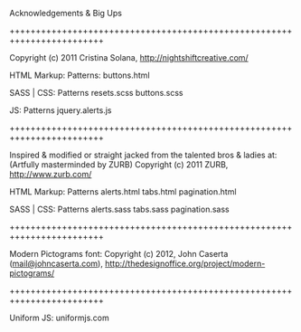 Acknowledgements & Big Ups

++++++++++++++++++++++++++++++++++++++++++++++++++++++++++++++++++++++++

Copyright (c) 2011 Cristina Solana, http://nightshiftcreative.com/

HTML Markup:
	Patterns:
		buttons.html

SASS | CSS:
	Patterns
		resets.scss
		buttons.scss

JS:
	Patterns
		jquery.alerts.js

++++++++++++++++++++++++++++++++++++++++++++++++++++++++++++++++++++++++

Inspired & modified or straight jacked from the talented bros & ladies at: (Artfully masterminded by ZURB)
Copyright (c) 2011 ZURB, http://www.zurb.com/

HTML Markup:
	Patterns
		alerts.html
		tabs.html
		pagination.html

SASS | CSS:
	Patterns
		alerts.sass
		tabs.sass
		pagination.sass

++++++++++++++++++++++++++++++++++++++++++++++++++++++++++++++++++++++++

Modern Pictograms font: Copyright (c) 2012, John Caserta (mail@johncaserta.com), http://thedesignoffice.org/project/modern-pictograms/ 

++++++++++++++++++++++++++++++++++++++++++++++++++++++++++++++++++++++++

Uniform JS: uniformjs.com